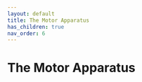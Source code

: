 ```yaml
---
layout: default
title: The Motor Apparatus
has_children: true
nav_order: 6
---
```


# The Motor Apparatus

